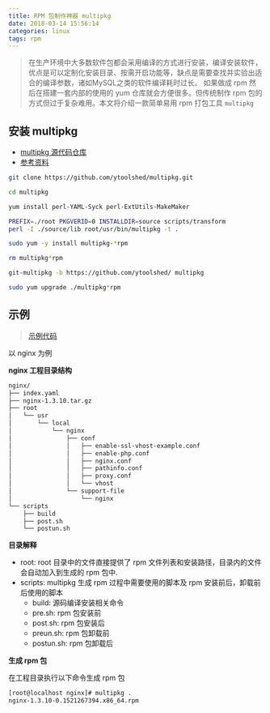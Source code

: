 ```yaml
---
title: RPM 包制作神器 multipkg
date: 2018-03-14 15:56:14
categories: linux
tags: rpm
---
```


> 在生产环境中大多数软件包都会采用编译的方式进行安装，编译安装软件，优点是可以定制化安装目录、按需开启功能等，缺点是需要查找并实验出适合的编译参数，诸如MySQL之类的软件编译耗时过长。 如果做成 rpm 然后在搭建一套内部的使用的 yum 仓库就会方便很多。但传统制作 rpm 包的方式但过于复杂难用。本文将介绍一款简单易用 rpm 打包工具 `multipkg`

<!-- more -->

## 安装 multipkg

- [multipkg 源代码仓库](https://github.com/ytoolshed/multipkg.git)
- [参考资料](https://yq.aliyun.com/articles/68346)

```bash
git clone https://github.com/ytoolshed/multipkg.git

cd multipkg

yum install perl-YAML-Syck perl-ExtUtils-MakeMaker

PREFIX=./root PKGVERID=0 INSTALLDIR=source scripts/transform
perl -I ./source/lib root/usr/bin/multipkg -t .

sudo yum -y install multipkg-*rpm

rm multipkg*rpm

git-multipkg -b https://github.com/ytoolshed/ multipkg

sudo yum upgrade ./multipkg*rpm
```

## 示例

> [示例代码](https://github.com/liwanggui/multipkg-examples.git)

以 nginx 为例

**nginx 工程目录结构**

```bash
nginx/
├── index.yaml
├── nginx-1.3.10.tar.gz
├── root
│   └── usr
│       └── local
│           └── nginx
│               ├── conf
│               │   ├── enable-ssl-vhost-example.conf
│               │   ├── enable-php.conf
│               │   ├── nginx.conf
│               │   ├── pathinfo.conf
│               │   ├── proxy.conf
│               │   └── vhost
│               └── support-file
│                   └── nginx
└── scripts
    ├── build
    ├── post.sh
    └── postun.sh
```

**目录解释**

- root: root 目录中的文件直接提供了 rpm 文件列表和安装路径，目录内的文件会自动加入到生成的 rpm 包中.
- scripts: multipkg 生成 rpm 过程中需要使用的脚本及 rpm 安装前后，卸载前后使用的脚本
  - build: 源码编译安装相关命令
  - pre.sh: rpm 包安装前
  - post.sh: rpm 包安装后
  - preun.sh: rpm 包卸载前
  - postun.sh: rpm 包卸载后

**生成 rpm 包**

在工程目录执行以下命令生成 rpm 包

```bash
[root@localhost nginx]# multipkg .
nginx-1.3.10-0.1521267394.x86_64.rpm
```
